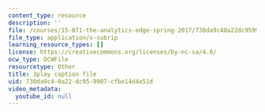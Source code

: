 ```yaml
---
content_type: resource
description: ''
file: /courses/15-071-the-analytics-edge-spring-2017/730da9c40a22dc959907cfbe14d4e51d_1-_pwzJ8nPw.srt
file_type: application/x-subrip
learning_resource_types: []
license: https://creativecommons.org/licenses/by-nc-sa/4.0/
ocw_type: OCWFile
resourcetype: Other
title: 3play caption file
uid: 730da9c4-0a22-dc95-9907-cfbe14d4e51d
video_metadata:
  youtube_id: null
---
```


